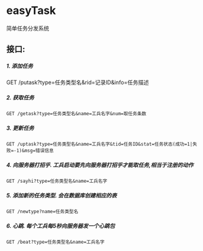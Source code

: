 easyTask
========

简单任务分发系统


接口:
-----

##### 1. 添加任务
 GET /putask?type=任务类型名&rid=记录ID&info=任务描述

##### 2. 获取任务
    GET /getask?type=任务类型名&name=工兵名字&num=取任务条数

##### 3. 更新任务
    GET /uptask?type=任务类型名&name=工兵名字&tid=任务ID&stat=任务状态(成功=1|失败=-1)&msg=错误信息

##### 4. 向服务器打招乎. 工兵启动要先向服务器打招乎才能取任务,相当于注册的动作
    GET /sayhi?type=任务类型名&name=工兵名字

##### 5. 添加新的任务类型. 会在数据库创建相应的表
    GET /newtype?name=任务类型名

##### 6. 心跳. 每个工兵每5秒向服务器发一个心跳包
    GET /beat?type=任务类型名&name=工兵名字
